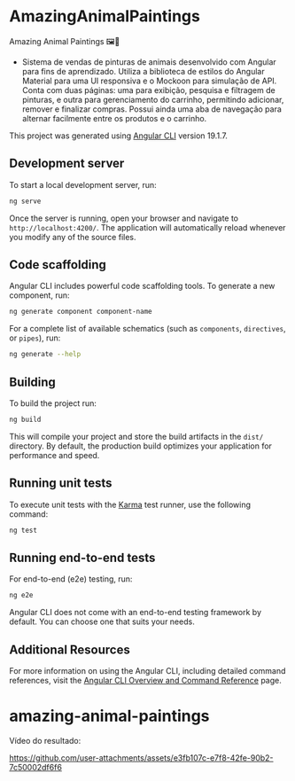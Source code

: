 # AmazingAnimalPaintings
Amazing Animal Paintings 🖼️🐾 
* Sistema de vendas de pinturas de animais desenvolvido com Angular para fins de aprendizado. Utiliza a biblioteca de estilos do Angular Material para uma UI responsiva e o Mockoon para simulação de API. Conta com duas páginas: uma para exibição, pesquisa e filtragem de pinturas, e outra para gerenciamento do carrinho, permitindo adicionar, remover e finalizar compras. Possui ainda uma aba de navegação para alternar facilmente entre os produtos e o carrinho.

This project was generated using [Angular CLI](https://github.com/angular/angular-cli) version 19.1.7.

## Development server

To start a local development server, run:

```bash
ng serve
```

Once the server is running, open your browser and navigate to `http://localhost:4200/`. The application will automatically reload whenever you modify any of the source files.

## Code scaffolding

Angular CLI includes powerful code scaffolding tools. To generate a new component, run:

```bash
ng generate component component-name
```

For a complete list of available schematics (such as `components`, `directives`, or `pipes`), run:

```bash
ng generate --help
```

## Building

To build the project run:

```bash
ng build
```

This will compile your project and store the build artifacts in the `dist/` directory. By default, the production build optimizes your application for performance and speed.

## Running unit tests

To execute unit tests with the [Karma](https://karma-runner.github.io) test runner, use the following command:

```bash
ng test
```

## Running end-to-end tests

For end-to-end (e2e) testing, run:

```bash
ng e2e
```

Angular CLI does not come with an end-to-end testing framework by default. You can choose one that suits your needs.

## Additional Resources

For more information on using the Angular CLI, including detailed command references, visit the [Angular CLI Overview and Command Reference](https://angular.dev/tools/cli) page.

# amazing-animal-paintings
Vídeo do resultado:

https://github.com/user-attachments/assets/e3fb107c-e7f8-42fe-90b2-7c50002df6f6

